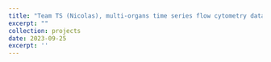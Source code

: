 ```yaml
---
title: "Team TS (Nicolas), multi-organs time series flow cytometry data preprocessed by J.Cazareth (Cytometry platform)"
excerpt: ""
collection: projects
date: 2023-09-25
excerpt: ''
---
```

